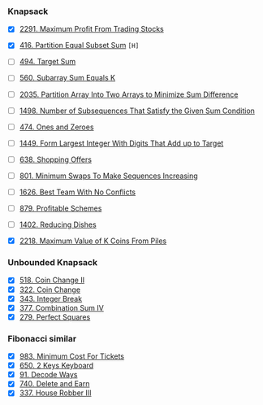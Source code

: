 ### Knapsack

- [X] [2291. Maximum Profit From Trading Stocks](https://leetcode.com/problems/maximum-profit-from-trading-stocks/)
- [X] [416. Partition Equal Subset Sum](https://leetcode.com/problems/partition-equal-subset-sum/) `[H]`
- [ ] [494. Target Sum](https://leetcode.com/problems/target-sum/)
- [ ] [560. Subarray Sum Equals K](https://leetcode.com/problems/subarray-sum-equals-k/)
- [ ] [2035. Partition Array Into Two Arrays to Minimize Sum Difference](https://leetcode.com/problems/partition-array-into-two-arrays-to-minimize-sum-difference/)
- [ ] [1498. Number of Subsequences That Satisfy the Given Sum Condition](https://leetcode.com/problems/number-of-subsequences-that-satisfy-the-given-sum-condition/)
- [ ] [474. Ones and Zeroes](https://leetcode.com/problems/ones-and-zeroes/)
- [ ] [1449. Form Largest Integer With Digits That Add up to Target](https://leetcode.com/problems/form-largest-integer-with-digits-that-add-up-to-target/)
- [ ] [638. Shopping Offers](https://leetcode.com/problems/shopping-offers/)

- [ ] [801. Minimum Swaps To Make Sequences Increasing](https://leetcode.com/problems/minimum-swaps-to-make-sequences-increasing/)
- [ ] [1626. Best Team With No Conflicts](https://leetcode.com/problems/best-team-with-no-conflicts/)
- [ ] [879. Profitable Schemes](https://leetcode.com/problems/profitable-schemes/)
- [ ] [1402. Reducing Dishes](https://leetcode.com/problems/reducing-dishes/)
- [X] [2218. Maximum Value of K Coins From Piles](https://leetcode.com/problems/maximum-value-of-k-coins-from-piles/description/)

### Unbounded Knapsack

- [X] [518. Coin Change II](https://leetcode.com/problems/coin-change-ii/)
- [X] [322. Coin Change](https://leetcode.com/problems/coin-change/)
- [X] [343. Integer Break](https://leetcode.com/problems/integer-break/description/)
- [X] [377. Combination Sum IV](https://leetcode.com/problems/combination-sum-iv/)
- [X] [279. Perfect Squares](https://leetcode.com/problems/perfect-squares/)

### Fibonacci similar

- [X] [983. Minimum Cost For Tickets](https://leetcode.com/problems/minimum-cost-for-tickets/description/)
- [X] [650. 2 Keys Keyboard](https://leetcode.com/problems/2-keys-keyboard/)
- [X] [91. Decode Ways](https://leetcode.com/problems/decode-ways/)
- [X] [740. Delete and Earn](https://leetcode.com/problems/delete-and-earn/)
- [X] [337. House Robber III](https://leetcode.com/problems/house-robber-iii/)
